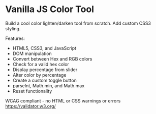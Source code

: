 # Vanilla JS Color Tool

Build a cool color lighten/darken tool from scratch. Add custom CSS3 styling.

Features:
* HTML5, CSS3, and JavaScript
* DOM manipulation
* Convert between Hex and RGB colors
* Check for a valid hex color
* Display percentage from slider
* Alter color by percentage
* Create a custom toggle button
* parseInt, Math.min, and Math.max
* Reset functionality

WCAG compliant - no HTML or CSS warnings or errors
https://validator.w3.org/

